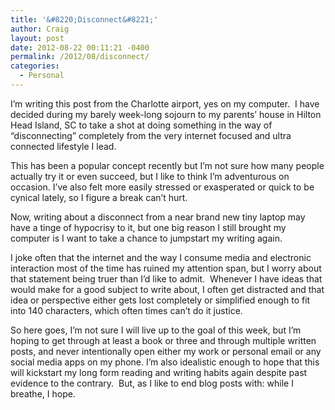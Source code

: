 ```yaml
---
title: '&#8220;Disconnect&#8221;'
author: Craig
layout: post
date: 2012-08-22 00:11:21 -0400
permalink: /2012/08/disconnect/
categories:
  - Personal
---
```

I’m writing this post from the Charlotte airport, yes on my computer.  I have decided during my barely week-long sojourn to my parents’ house in Hilton Head Island, SC to take a shot at doing something in the way of “disconnecting” completely from the very internet focused and ultra connected lifestyle I lead.

This has been a popular concept recently but I’m not sure how many people actually try it or even succeed, but I like to think I’m adventurous on occasion. I’ve also felt more easily stressed or exasperated or quick to be cynical lately, so I figure a break can’t hurt.

Now, writing about a disconnect from a near brand new tiny laptop may have a tinge of hypocrisy to it, but one big reason I still brought my computer is I want to take a chance to jumpstart my writing again.

I joke often that the internet and the way I consume media and electronic interaction most of the time has ruined my attention span, but I worry about that statement being truer than I’d like to admit.  Whenever I have ideas that would make for a good subject to write about, I often get distracted and that idea or perspective either gets lost completely or simplified enough to fit into 140 characters, which often times can’t do it justice.

So here goes, I’m not sure I will live up to the goal of this week, but I’m hoping to get through at least a book or three and through multiple written posts, and never intentionally open either my work or personal email or any social media apps on my phone. I’m also idealistic enough to hope that this will kickstart my long form reading and writing habits again despite past evidence to the contrary.  But, as I like to end blog posts with: while I breathe, I hope.

